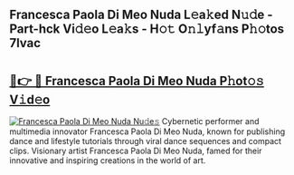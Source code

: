 ## Francesca Paola Di Meo Nuda L𝚎a𝚔ed N𝚞𝚍e - Part-hck Vi𝚍𝚎o L𝚎a𝚔s - H𝚘𝚝 O𝚗𝚕yf𝚊ns P𝚑𝚘tos 7lvac

# <h2><a href="http://kf53bgu.oniu.top/?m=Francesca+Paola+Di+Meo+Nuda">🔗👉 🔴 Francesca Paola Di Meo Nuda P𝚑ot𝚘𝚜 V𝚒d𝚎o</a></h2>

[![Francesca Paola Di Meo Nuda Nu𝚍e𝚜](https://i.imgur.com/0qMVB7G.gif)](http://kf53bgu.oniu.top/?m=Francesca+Paola+Di+Meo+Nuda)
Cybernetic performer and multimedia innovator Francesca Paola Di Meo Nuda, known for publishing dance and lifestyle tutorials through viral dance sequences and compact clips. Visionary artist Francesca Paola Di Meo Nuda, famed for their innovative and inspiring creations in the world of art.  
